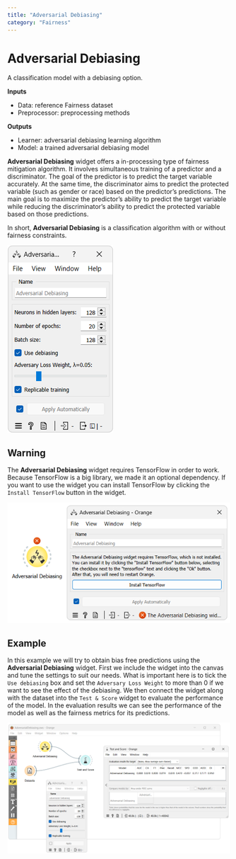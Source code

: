 ```yaml
---
title: "Adversarial Debiasing"
category: "Fairness"
---
```

Adversarial Debiasing
================
A classification model with a debiasing option.

**Inputs**

- Data: reference Fairness dataset
- Preprocessor: preprocessing methods

**Outputs**

- Learner: adversarial debiasing learning algorithm
- Model: a trained adversarial debiasing model

**Adversarial Debiasing** widget offers a in-processing type of fairness mitigation algorithm. It involves simultaneous training of a predictor and a discriminator. The goal of the predictor is to predict the target variable accurately. At the same time, the discriminator aims to predict the protected variable (such as gender or race) based on the predictor’s predictions. The main goal is to maximize the predictor’s ability to predict the target variable while reducing the discriminator’s ability to predict the protected variable based on those predictions.

In short, **Adversarial Debiasing** is a classification algorithm with or without fairness constraints.

![](/widget-catalog/fairness/images/adversarial-debiasing.png)

Warning
-------

The **Adversarial Debiasing** widget requires TensorFlow in order to work. Because TensorFlow is a big library, we made it an optional dependency. If you want to use the widget you can install TensorFlow by clicking the `Install TensorFlow` button in the widget.

![](/widget-catalog/fairness/images/adversarial-debiasing-no-tensorflow.png)

Example
-------

In this example we will try to obtain bias free predictions using the **Adversarial Debiasing** widget. First we include the widget into the canvas and tune the settings to suit our needs. What is important here is to tick the `Use debiasing` box and set the `Adversary Loss Weight` to more than 0 if we want to see the effect of the debiasing. We then connect the widget along with the dataset into the `Test & Score` widget to evaluate the performance of the model. In the evaluation results we can see the performance of the model as well as the fairness metrics for its predictions.

![](/widget-catalog/fairness/images/adversarial-debiasing-example.png)
